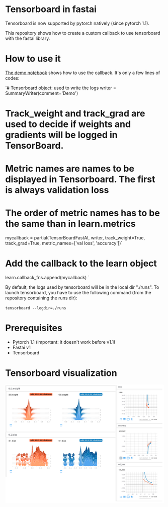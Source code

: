 # Tensorboard in fastai

Tensorboard is now supported by pytorch natively (since pytorch 1.1).

This repository shows how to create a custom callback to use tensorboard with the fastai library.

# How to use it

[The demo notebook](https://github.com/tchambon/Tensorboard-in-Fastai/blob/master/Tensorboard%20for%20fastai%20DEMO.ipynb) shows how to use the callback. It's only a few lines of codes:

`# Tensorboard object: used to write the logs
writer = SummaryWriter(comment='Demo')
# Track_weight and track_grad are used to decide if weights and gradients will be logged in TensorBoard.
# Metric names are names to be displayed in Tensorboard. The first is always validation loss
# The order of metric names has to be the same than in learn.metrics
mycallback = partial(TensorBoardFastAI, writer, track_weight=True, track_grad=True, metric_names=['val loss', 'accuracy'])`


# Add the callback to the learn object
learn.callback_fns.append(mycallback)
`

By default, the logs used by tensorboard will be in the local dir "./runs".
To launch tensorboard, you have to use the following command (from the repository containing the runs dir):

`tensorboard --logdir=./runs`

# Prerequisites

- Pytorch 1.1 (important: it doesn't work before v1.1)
- Fastai v1
- Tensorboard

# Tensorboard visualization

![Demo](https://github.com/tchambon/Tensorboard-in-Fastai/blob/master/demo.png "Example tensorboard")

